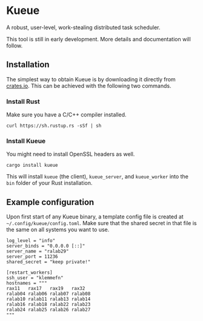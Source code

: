 # Kueue

A robust, user-level, work-stealing distributed task scheduler.

This tool is still in early development. More details and documentation will follow.

## Installation

The simplest way to obtain Kueue is by downloading it directly from [crates.io](https://crates.io/crates/kueue).
This can be achieved with the following two commands.

### Install Rust

Make sure you have a C/C++ compiler installed.

    curl https://sh.rustup.rs -sSf | sh

### Install Kueue

You might need to install OpenSSL headers as well.

    cargo install kueue

This will install `kueue` (the client), `kueue_server`, and `kueue_worker` into the `bin` folder of your Rust installation.

## Example configuration

Upon first start of any Kueue binary, a template config file is created at `~/.config/kueue/config.toml`.
Make sure that the shared secret in that file is the same on all systems you want to use.

    log_level = "info"
    server_binds = "0.0.0.0 [::]"
    server_name = "ralab29"
    server_port = 11236
    shared_secret = "keep private!"

    [restart_workers]
    ssh_user = "klemmefn"
    hostnames = """
    rax11   rax17   rax19   rax32
    ralab04 ralab06 ralab07 ralab08
    ralab10 ralab11 ralab13 ralab14
    ralab16 ralab18 ralab22 ralab23
    ralab24 ralab25 ralab26 ralab27
    """
